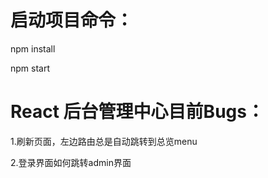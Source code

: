 # 启动项目命令：

npm install

npm start

# React 后台管理中心目前Bugs：

1.刷新页面，左边路由总是自动跳转到总览menu

2.登录界面如何跳转admin界面
